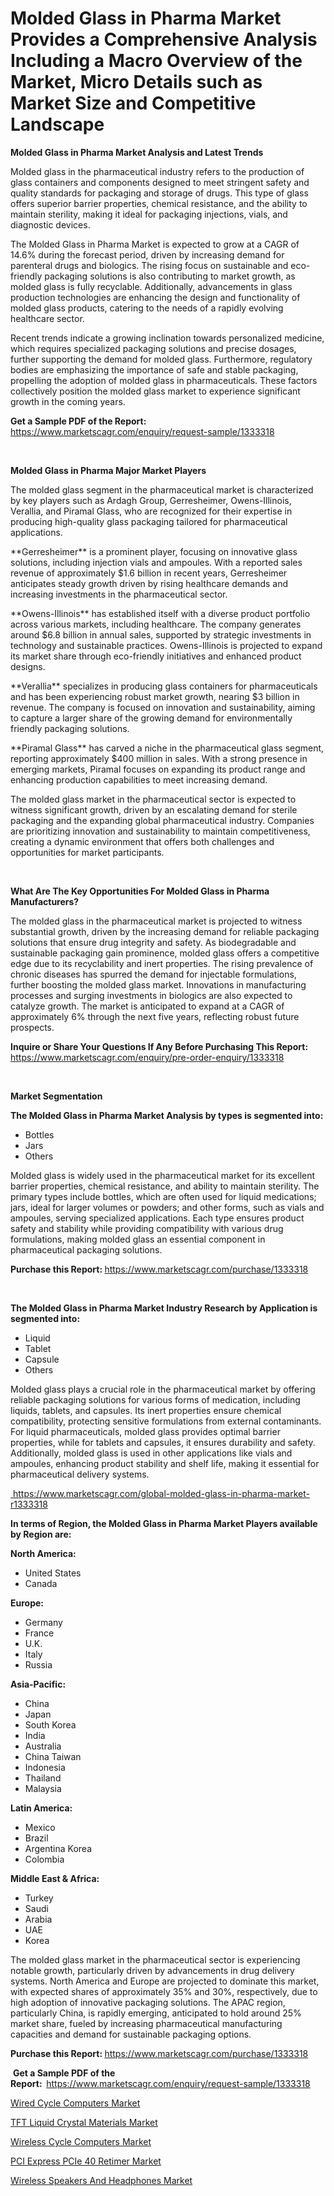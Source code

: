 <p><h1>Molded Glass in Pharma Market Provides a Comprehensive Analysis Including a Macro Overview of the Market, Micro Details such as Market Size and Competitive Landscape</h1></p><p><strong>Molded Glass in Pharma Market Analysis and Latest Trends</strong></p>
<p><p>Molded glass in the pharmaceutical industry refers to the production of glass containers and components designed to meet stringent safety and quality standards for packaging and storage of drugs. This type of glass offers superior barrier properties, chemical resistance, and the ability to maintain sterility, making it ideal for packaging injections, vials, and diagnostic devices. </p><p>The Molded Glass in Pharma Market is expected to grow at a CAGR of 14.6% during the forecast period, driven by increasing demand for parenteral drugs and biologics. The rising focus on sustainable and eco-friendly packaging solutions is also contributing to market growth, as molded glass is fully recyclable. Additionally, advancements in glass production technologies are enhancing the design and functionality of molded glass products, catering to the needs of a rapidly evolving healthcare sector. </p><p>Recent trends indicate a growing inclination towards personalized medicine, which requires specialized packaging solutions and precise dosages, further supporting the demand for molded glass. Furthermore, regulatory bodies are emphasizing the importance of safe and stable packaging, propelling the adoption of molded glass in pharmaceuticals. These factors collectively position the molded glass market to experience significant growth in the coming years.</p></p>
<p><strong>Get a Sample PDF of the Report:&nbsp;</strong> <a href="https://www.marketscagr.com/enquiry/request-sample/1333318?utm_campaign=1278&utm_medium=2&utm_source=Github&utm_content=ia&utm_term=01102024&utm_id=molded-glass-in-pharma">https://www.marketscagr.com/enquiry/request-sample/1333318</a></p>
<p>&nbsp;</p>
<p><strong>Molded Glass in Pharma Major Market Players</strong></p>
<p><p>The molded glass segment in the pharmaceutical market is characterized by key players such as Ardagh Group, Gerresheimer, Owens-Illinois, Verallia, and Piramal Glass, who are recognized for their expertise in producing high-quality glass packaging tailored for pharmaceutical applications.</p><p>**Gerresheimer** is a prominent player, focusing on innovative glass solutions, including injection vials and ampoules. With a reported sales revenue of approximately $1.6 billion in recent years, Gerresheimer anticipates steady growth driven by rising healthcare demands and increasing investments in the pharmaceutical sector.</p><p>**Owens-Illinois** has established itself with a diverse product portfolio across various markets, including healthcare. The company generates around $6.8 billion in annual sales, supported by strategic investments in technology and sustainable practices. Owens-Illinois is projected to expand its market share through eco-friendly initiatives and enhanced product designs.</p><p>**Verallia** specializes in producing glass containers for pharmaceuticals and has been experiencing robust market growth, nearing $3 billion in revenue. The company is focused on innovation and sustainability, aiming to capture a larger share of the growing demand for environmentally friendly packaging solutions.</p><p>**Piramal Glass** has carved a niche in the pharmaceutical glass segment, reporting approximately $400 million in sales. With a strong presence in emerging markets, Piramal focuses on expanding its product range and enhancing production capabilities to meet increasing demand.</p><p>The molded glass market in the pharmaceutical sector is expected to witness significant growth, driven by an escalating demand for sterile packaging and the expanding global pharmaceutical industry. Companies are prioritizing innovation and sustainability to maintain competitiveness, creating a dynamic environment that offers both challenges and opportunities for market participants.</p></p>
<p>&nbsp;</p>
<p><strong>What Are The Key Opportunities For Molded Glass in Pharma Manufacturers?</strong></p>
<p><p>The molded glass in the pharmaceutical market is projected to witness substantial growth, driven by the increasing demand for reliable packaging solutions that ensure drug integrity and safety. As biodegradable and sustainable packaging gain prominence, molded glass offers a competitive edge due to its recyclability and inert properties. The rising prevalence of chronic diseases has spurred the demand for injectable formulations, further boosting the molded glass market. Innovations in manufacturing processes and surging investments in biologics are also expected to catalyze growth. The market is anticipated to expand at a CAGR of approximately 6% through the next five years, reflecting robust future prospects.</p></p>
<p><strong>Inquire or Share Your Questions If Any Before Purchasing This Report:</strong> <a href="https://www.marketscagr.com/enquiry/pre-order-enquiry/1333318?utm_campaign=1278&utm_medium=2&utm_source=Github&utm_content=ia&utm_term=01102024&utm_id=molded-glass-in-pharma">https://www.marketscagr.com/enquiry/pre-order-enquiry/1333318</a></p>
<p>&nbsp;</p>
<p><strong>Market Segmentation</strong></p>
<p><strong>The Molded Glass in Pharma Market Analysis by types is segmented into:</strong></p>
<p><ul><li>Bottles</li><li>Jars</li><li>Others</li></ul></p>
<p><p>Molded glass is widely used in the pharmaceutical market for its excellent barrier properties, chemical resistance, and ability to maintain sterility. The primary types include bottles, which are often used for liquid medications; jars, ideal for larger volumes or powders; and other forms, such as vials and ampoules, serving specialized applications. Each type ensures product safety and stability while providing compatibility with various drug formulations, making molded glass an essential component in pharmaceutical packaging solutions.</p></p>
<p><strong>Purchase this Report:&nbsp;</strong><a href="https://www.marketscagr.com/purchase/1333318?utm_campaign=1278&utm_medium=2&utm_source=Github&utm_content=ia&utm_term=01102024&utm_id=molded-glass-in-pharma">https://www.marketscagr.com/purchase/1333318</a></p>
<p>&nbsp;</p>
<p><strong>The Molded Glass in Pharma Market Industry Research by Application is segmented into:</strong></p>
<p><ul><li>Liquid</li><li>Tablet</li><li>Capsule</li><li>Others</li></ul></p>
<p><p>Molded glass plays a crucial role in the pharmaceutical market by offering reliable packaging solutions for various forms of medication, including liquids, tablets, and capsules. Its inert properties ensure chemical compatibility, protecting sensitive formulations from external contaminants. For liquid pharmaceuticals, molded glass provides optimal barrier properties, while for tablets and capsules, it ensures durability and safety. Additionally, molded glass is used in other applications like vials and ampoules, enhancing product stability and shelf life, making it essential for pharmaceutical delivery systems.</p></p>
<p><a href="https://www.marketscagr.com/global-molded-glass-in-pharma-market-r1333318?utm_campaign=1278&utm_medium=2&utm_source=Github&utm_content=ia&utm_term=01102024&utm_id=molded-glass-in-pharma">&nbsp;https://www.marketscagr.com/global-molded-glass-in-pharma-market-r1333318</a></p>
<p><strong>In terms of Region, the Molded Glass in Pharma Market Players available by Region are:</strong></p>
<p>
    <p> <strong> North America: </strong>
        <ul>
            <li>United States</li>
            <li>Canada</li>
        </ul>
        </p> 
    <p> <strong> Europe: </strong>
        <ul>
            <li>Germany</li>
            <li>France</li>
            <li>U.K.</li>
            <li>Italy</li>
            <li>Russia</li>
        </ul>
        </p> 
    <p> <strong> Asia-Pacific: </strong>
        <ul>
            <li>China</li>
            <li>Japan</li>
            <li>South Korea</li>
            <li>India</li>
            <li>Australia</li>
            <li>China Taiwan</li>
            <li>Indonesia</li>
            <li>Thailand</li>
            <li>Malaysia</li>
        </ul>
        </p> 
    <p> <strong> Latin America: </strong>
        <ul>
            <li>Mexico</li>
            <li>Brazil</li>
            <li>Argentina Korea</li>
            <li>Colombia</li>
        </ul>
        </p> 
    <p> <strong> Middle East & Africa: </strong>
        <ul>
            <li>Turkey</li>
            <li>Saudi</li>
            <li>Arabia</li>
            <li>UAE</li>
            <li>Korea</li>
        </ul>
    </p>
    </p>
<p><p>The molded glass market in the pharmaceutical sector is experiencing notable growth, particularly driven by advancements in drug delivery systems. North America and Europe are projected to dominate this market, with expected shares of approximately 35% and 30%, respectively, due to high adoption of innovative packaging solutions. The APAC region, particularly China, is rapidly emerging, anticipated to hold around 25% market share, fueled by increasing pharmaceutical manufacturing capacities and demand for sustainable packaging options.</p></p>
<p><strong>Purchase this Report: </strong><a href="https://www.marketscagr.com/purchase/1333318?utm_campaign=1278&utm_medium=2&utm_source=Github&utm_content=ia&utm_term=01102024&utm_id=molded-glass-in-pharma">https://www.marketscagr.com/purchase/1333318</a></p>
<p>&nbsp;<strong>Get a Sample PDF of the Report:&nbsp;&nbsp;</strong><a href="https://www.marketscagr.com/enquiry/request-sample/1333318?utm_campaign=1278&utm_medium=2&utm_source=Github&utm_content=ia&utm_term=01102024&utm_id=molded-glass-in-pharma">https://www.marketscagr.com/enquiry/request-sample/1333318</a></p>
<p><strong></strong></p>
<p><p><a href="https://www.linkedin.com/pulse/wired-cycle-computers-market-size-segmentation-trends-growth-p6yjc?utm_campaign=1278&utm_medium=2&utm_source=Github&utm_content=ia&utm_term=01102024&utm_id=molded-glass-in-pharma">Wired Cycle Computers Market</a></p><p><a href="https://issuu.com/reportprime-2/docs/tft-liquid-crystal-materials-market_7b4b14d61ef8d4?utm_campaign=1278&utm_medium=2&utm_source=Github&utm_content=ia&utm_term=01102024&utm_id=molded-glass-in-pharma">TFT Liquid Crystal Materials Market</a></p><p><a href="https://www.linkedin.com/pulse/wireless-cycle-computers-market-trends-analysis-opportunities-zqfic?utm_campaign=1278&utm_medium=2&utm_source=Github&utm_content=ia&utm_term=01102024&utm_id=molded-glass-in-pharma">Wireless Cycle Computers Market</a></p><p><a href="https://issuu.com/reportprime-2/docs/pci-express-pcie-40-retimer-market-_195f1e16c2f83a?utm_campaign=1278&utm_medium=2&utm_source=Github&utm_content=ia&utm_term=01102024&utm_id=molded-glass-in-pharma">PCI Express PCIe 40 Retimer Market</a></p><p><a href="https://www.linkedin.com/pulse/in-depth-analysis-global-wireless-speakers-headphones-dvv1c?utm_campaign=1278&utm_medium=2&utm_source=Github&utm_content=ia&utm_term=01102024&utm_id=molded-glass-in-pharma">Wireless Speakers And Headphones Market</a></p></p>